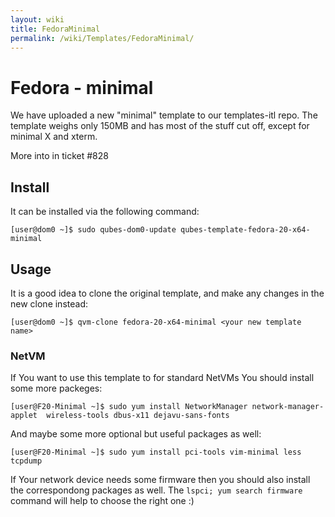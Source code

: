 ```yaml
---
layout: wiki
title: FedoraMinimal
permalink: /wiki/Templates/FedoraMinimal/
---
```


Fedora - minimal
================

We have uploaded a new "minimal" template to our templates-itl repo. The template weighs only 150MB and has most of the stuff cut off, except for minimal X and xterm.

More into in ticket \#828

Install
-------

It can be installed via the following command:

``` {.wiki}
[user@dom0 ~]$ sudo qubes-dom0-update qubes-template-fedora-20-x64-minimal
```

Usage
-----

It is a good idea to clone the original template, and make any changes in the new clone instead:

``` {.wiki}
[user@dom0 ~]$ qvm-clone fedora-20-x64-minimal <your new template name>
```

### NetVM

If You want to use this template to for standard NetVMs You should install some more packeges:

``` {.wiki}
[user@F20-Minimal ~]$ sudo yum install NetworkManager network-manager-applet  wireless-tools dbus-x11 dejavu-sans-fonts
```

And maybe some more optional but useful packages as well:

``` {.wiki}
[user@F20-Minimal ~]$ sudo yum install pci-tools vim-minimal less tcpdump
```

If Your network device needs some firmware then you should also install the correspondong packages as well. The `lspci; yum search firmware` command will help to choose the right one :)
